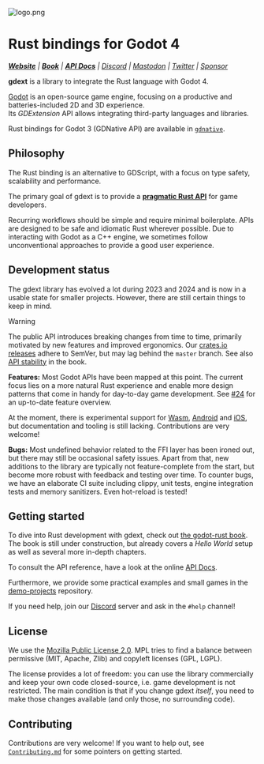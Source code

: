 ![logo.png](misc/assets/gdext-ferris.png)

# Rust bindings for Godot 4

_**[Website]** | **[Book][book]** | **[API Docs]** | [Discord] | [Mastodon] | [Twitter] | [Sponsor]_

**gdext** is a library to integrate the Rust language with Godot 4.

[Godot] is an open-source game engine, focusing on a productive and batteries-included 2D and 3D experience.  
Its _GDExtension_ API allows integrating third-party languages and libraries.

Rust bindings for Godot 3 (GDNative API) are available in [`gdnative`].


## Philosophy

The Rust binding is an alternative to GDScript, with a focus on type safety, scalability and performance.

The primary goal of gdext is to provide a [**pragmatic Rust API**][philosophy] for game developers.

Recurring workflows should be simple and require minimal boilerplate. APIs are designed to be safe and idiomatic Rust wherever possible.
Due to interacting with Godot as a C++ engine, we sometimes follow unconventional approaches to provide a good user experience.


## Development status

The gdext library has evolved a lot during 2023 and 2024 and is now in a usable state for smaller projects.
However, there are still certain things to keep in mind.

> [!WARNING]  
> The public API introduces breaking changes from time to time, primarily motivated by new features and improved ergonomics.
> Our [crates.io releases][crates-io] adhere to SemVer, but may lag behind the `master` branch. See also [API stability] in the book.

**Features:** Most Godot APIs have been mapped at this point. The current focus lies on a more natural Rust experience and enable more design
patterns that come in handy for day-to-day game development. See [#24] for an up-to-date feature overview.

At the moment, there is experimental support for [Wasm], [Android] and [iOS], but documentation and tooling is still lacking. Contributions are very welcome!

**Bugs:** Most undefined behavior related to the FFI layer has been ironed out, but there may still be occasional safety issues. Apart from that,
new additions to the library are typically not feature-complete from the start, but become more robust with feedback and testing over time.
To counter bugs, we have an elaborate CI suite including clippy, unit tests, engine integration tests and memory sanitizers. Even hot-reload is tested!


## Getting started

To dive into Rust development with gdext, check out [the godot-rust book][book]. The book is still under construction,
but already covers a _Hello World_ setup as well as several more in-depth chapters.

To consult the API reference, have a look at the online [API Docs].

Furthermore, we provide some practical examples and small games in the [demo-projects] repository.

If you need help, join our [Discord] server and ask in the `#help` channel!


## License

We use the [Mozilla Public License 2.0][mpl]. MPL tries to find a balance between permissive (MIT, Apache, Zlib) and copyleft licenses (GPL, LGPL).

The license provides a lot of freedom: you can use the library commercially and keep your own code closed-source,
i.e. game development is not restricted. The main condition is that if you change gdext _itself_, you need to make
those changes available (and only those, no surrounding code).


## Contributing

Contributions are very welcome! If you want to help out, see [`Contributing.md`](Contributing.md) for some pointers on getting started.

[#24]: https://github.com/godot-rust/gdext/issues/24
[API Docs]: https://godot-rust.github.io/docs/gdext
[API stability]: https://godot-rust.github.io/book/toolchain/compatibility.html#rust-api-stability
[Android]: https://github.com/godot-rust/gdext/issues/470
[Discord]: https://discord.gg/aKUCJ8rJsc
[Godot]: https://godotengine.org
[Mastodon]: https://mastodon.gamedev.place/@GodotRust
[Sponsor]: https://github.com/sponsors/Bromeon
[Twitter]: https://twitter.com/GodotRust
[WASM]: https://godot-rust.github.io/book/toolchain/export-web.html
[Website]: https://godot-rust.github.io
[`gdnative`]: https://github.com/godot-rust/gdnative
[book]: https://godot-rust.github.io/book
[demo-projects]: https://github.com/godot-rust/demo-projects
[iOS]: https://github.com/godot-rust/gdext/issues/498
[mpl]: https://www.mozilla.org/en-US/MPL
[philosophy]: https://godot-rust.github.io/book/contribute/philosophy.html
[crates-io]: https://crates.io/crates/godot